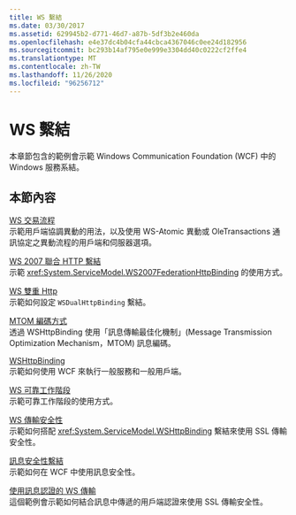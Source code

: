 ```yaml
---
title: WS 繫結
ms.date: 03/30/2017
ms.assetid: 629945b2-d771-46d7-a87b-5df3b2e460da
ms.openlocfilehash: e4e37dc4b04cfa44cbca4367046c0ee24d182956
ms.sourcegitcommit: bc293b14af795e0e999e3304dd40c0222cf2ffe4
ms.translationtype: MT
ms.contentlocale: zh-TW
ms.lasthandoff: 11/26/2020
ms.locfileid: "96256712"
---
```

# <a name="ws-binding"></a>WS 繫結

本章節包含的範例會示範 Windows Communication Foundation (WCF) 中的 Windows 服務系結。  
  
## <a name="in-this-section"></a>本節內容  

 [WS 交易流程](ws-transaction-flow.md)  
 示範用戶端協調異動的用法，以及使用 WS-Atomic 異動或 OleTransactions 通訊協定之異動流程的用戶端和伺服器選項。  
  
 [WS 2007 聯合 HTTP 繫結](ws-2007-federation-http-binding.md)  
 示範 <xref:System.ServiceModel.WS2007FederationHttpBinding> 的使用方式。  
  
 [WS 雙重 Http](ws-dual-http.md)  
 示範如何設定 `WSDualHttpBinding` 繫結。  
  
 [MTOM 編碼方式](mtom-encoding.md)  
 透過 WSHttpBinding 使用「訊息傳輸最佳化機制」(Message Transmission Optimization Mechanism，MTOM) 訊息編碼。  
  
 [WSHttpBinding](wshttpbinding.md)  
 示範如何使用 WCF 來執行一般服務和一般用戶端。  
  
 [WS 可靠工作階段](ws-reliable-session.md)  
 示範可靠工作階段的使用方式。  
  
 [WS 傳輸安全性](ws-transport-security.md)  
 示範如何搭配 <xref:System.ServiceModel.WSHttpBinding> 繫結來使用 SSL 傳輸安全性。  
  
 [訊息安全性繫結](message-security-binding.md)  
 示範如何在 WCF 中使用訊息安全性。  
  
 [使用訊息認證的 WS 傳輸](ws-transport-with-message-credential.md)  
 這個範例會示範如何結合訊息中傳遞的用戶端認證來使用 SSL 傳輸安全性。
